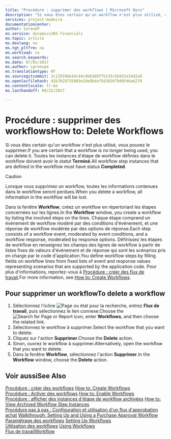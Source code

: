 ```yaml
---
title: "Procédure : supprimer des workflows | Microsoft Docs"
description: "Si vous êtes certain qu'un workflow n'est plus utilisé, vous pouvez le supprimer. Toutes les instances d'étape de workflow définies dans le workflow doivent avoir le statut **Terminé**."
services: project-madeira
documentationcenter: 
author: SorenGP
ms.service: dynamics365-financials
ms.topic: article
ms.devlang: na
ms.tgt_pltfrm: na
ms.workload: na
ms.search.keywords: 
ms.date: 07/01/2017
ms.author: sgroespe
ms.translationtype: HT
ms.sourcegitcommit: 2c13559bb3dc44cdb61697f5135c5b931e34d2a8
ms.openlocfilehash: d1b7b29735983e2de0bdaf5d382679d9546a6278
ms.contentlocale: fr-be
ms.lasthandoff: 09/22/2017

---
```

# <a name="how-to-delete-workflows"></a><span data-ttu-id="827ce-104">Procédure : supprimer des workflows</span><span class="sxs-lookup"><span data-stu-id="827ce-104">How to: Delete Workflows</span></span>
<span data-ttu-id="827ce-105">Si vous êtes certain qu'un workflow n'est plus utilisé, vous pouvez le supprimer.</span><span class="sxs-lookup"><span data-stu-id="827ce-105">If you are certain that a workflow is no longer being used, you can delete it.</span></span> <span data-ttu-id="827ce-106">Toutes les instances d'étape de workflow définies dans le workflow doivent avoir le statut **Terminé**.</span><span class="sxs-lookup"><span data-stu-id="827ce-106">All workflow step instances that are defined in the workflow must have status **Completed**.</span></span>  

> [!CAUTION]  
>  <span data-ttu-id="827ce-107">Lorsque vous supprimez un workflow, toutes les informations contenues dans le workflow seront perdues.</span><span class="sxs-lookup"><span data-stu-id="827ce-107">When you delete a workflow, all information in the workflow will be lost.</span></span>  

 <span data-ttu-id="827ce-108">Dans la fenêtre **Workflow**, créez un workflow en répertoriant les étapes concernées sur les lignes.</span><span class="sxs-lookup"><span data-stu-id="827ce-108">In the **Workflow** window, you create a workflow by listing the involved steps on the lines.</span></span> <span data-ttu-id="827ce-109">Chaque étape comprend un événement de workflow modéré par des conditions d'événement, et une réponse de workflow modérée par des options de réponse.</span><span class="sxs-lookup"><span data-stu-id="827ce-109">Each step consists of a workflow event, moderated by event conditions, and a workflow response, moderated by response options.</span></span> <span data-ttu-id="827ce-110">Définissez les étapes de workflow en renseignez les champs des lignes de workflow à partir de listes fixes de valeurs d'événement et de réponse qui sont les scénarios pris en charge par le code d'application.</span><span class="sxs-lookup"><span data-stu-id="827ce-110">You define workflow steps by filling fields on workflow lines from fixed lists of event and response values representing scenarios that are supported by the application code.</span></span> <span data-ttu-id="827ce-111">Pour plus d'informations, reportez\-vous à [Procédure : créer des flux de travail](across-how-to-create-workflows.md).</span><span class="sxs-lookup"><span data-stu-id="827ce-111">For more information, see [How to: Create Workflows](across-how-to-create-workflows.md).</span></span>  

## <a name="to-delete-a-workflow"></a><span data-ttu-id="827ce-112">Pour supprimer un workflow</span><span class="sxs-lookup"><span data-stu-id="827ce-112">To delete a workflow</span></span>  
1.  <span data-ttu-id="827ce-113">Sélectionnez l'icône ![Page ou état pour la recherche](media/ui-search/search_small.png "Page ou état pour la recherche"), entrez **Flux de travail**, puis sélectionnez le lien connexe.</span><span class="sxs-lookup"><span data-stu-id="827ce-113">Choose the ![Search for Page or Report](media/ui-search/search_small.png "Search for Page or Report icon") icon, enter **Workflows**, and then choose the related link.</span></span>  
2.  <span data-ttu-id="827ce-114">Sélectionnez le workflow à supprimer.</span><span class="sxs-lookup"><span data-stu-id="827ce-114">Select the workflow that you want to delete.</span></span>  
3.  <span data-ttu-id="827ce-115">Cliquez sur l'action **Supprimer**.</span><span class="sxs-lookup"><span data-stu-id="827ce-115">Choose the **Delete** action.</span></span>  
4.  <span data-ttu-id="827ce-116">Sinon, ouvrez le workflow à supprimer.</span><span class="sxs-lookup"><span data-stu-id="827ce-116">Alternatively, open the workflow that you want to delete.</span></span>  
5.  <span data-ttu-id="827ce-117">Dans la fenêtre **Workflow**, sélectionnez l'action **Supprimer**.</span><span class="sxs-lookup"><span data-stu-id="827ce-117">In the **Workflow** window, choose the **Delete** action.</span></span>  

## <a name="see-also"></a><span data-ttu-id="827ce-118">Voir aussi</span><span class="sxs-lookup"><span data-stu-id="827ce-118">See Also</span></span>  
 <span data-ttu-id="827ce-119">[Procédure : créer des workflows](across-how-to-create-workflows.md) </span><span class="sxs-lookup"><span data-stu-id="827ce-119">[How to: Create Workflows](across-how-to-create-workflows.md) </span></span>  
 <span data-ttu-id="827ce-120">[Procédure : Activer des workflows](across-how-to-enable-workflows.md) </span><span class="sxs-lookup"><span data-stu-id="827ce-120">[How to: Enable Workflows](across-how-to-enable-workflows.md) </span></span>  
 <span data-ttu-id="827ce-121">[Procédure : afficher des instances d'étape de workflow archivées](across-how-to-view-archived-workflow-step-instances.md) </span><span class="sxs-lookup"><span data-stu-id="827ce-121">[How to: View Archived Workflow Step Instances](across-how-to-view-archived-workflow-step-instances.md) </span></span>  
 <span data-ttu-id="827ce-122">[Procédure pas à pas : Configuration et utilisation d'un flux d'approbation achat](walkthrough-setting-up-and-using-a-purchase-approval-workflow.md) </span><span class="sxs-lookup"><span data-stu-id="827ce-122">[Walkthrough: Setting Up and Using a Purchase Approval Workflow](walkthrough-setting-up-and-using-a-purchase-approval-workflow.md) </span></span>  
 <span data-ttu-id="827ce-123">[Paramétrage des workflows](across-set-up-workflows.md) </span><span class="sxs-lookup"><span data-stu-id="827ce-123">[Setting Up Workflows](across-set-up-workflows.md) </span></span>  
 <span data-ttu-id="827ce-124">[Utilisation des workflows](across-use-workflows.md) </span><span class="sxs-lookup"><span data-stu-id="827ce-124">[Using Workflows](across-use-workflows.md) </span></span>  
 [<span data-ttu-id="827ce-125">Flux de travail</span><span class="sxs-lookup"><span data-stu-id="827ce-125">Workflow</span></span>](across-workflow.md)   

